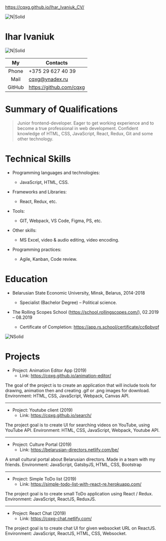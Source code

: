 https://cqxg.github.io/Ihar_Ivaniuk_CV/  

![N|Solid](http://images.vfl.ru/ii/1580601340/4cd35639/29403492.png)

# Ihar Ivaniuk

![N|Solid](http://images.vfl.ru/ii/1579256102/0c34e269/29230262.jpg)


|   My   	| Contacts                	|
|:------:	|-------------------------	|
|  Phone 	| +375 29 627 40 39       	|
|  Mail  	| cqxg@ynadex.ru          	|
| GitHub 	| https://github.com/cqxg 	|
# Summary of Qualifications 
>Junior frontend-developer.
> Eager to get working experience and to become a true professional in web development.
> Confident knowledge of HTML, CSS, JavaScript, React, Redux, Git and some other technology.  
  
  # Technical Skills    

-  Programming languages and technologies:   
    - JavaScript, HTML, CSS.

- Frameworks and Libraries:  
    - React, Redux, etc.
- Tools: 
  - GIT, Webpack, VS Code, Figma, PS, etc.  
-  Other skills: 
   - MS Excel, video & audio editing, video encoding.
  - Programming practices: 
    - Agile, Kanban, Code review.
    
 # Education

-  Belarusian State Economic University, Minsk, Belarus, 2014-2018
   - Specialist (Bachelor Degree) – Political science.  
   

-  The Rolling Scopes School (https://school.rollingscopes.com/), 02.2019 – 08.2019
   - Certificate of Completion: https://app.rs.school/certificate/cc6pbvqf  

![NSolid](http://images.vfl.ru/ii/1579265360/ded6a491/29232230.png)


# Projects
  - Project: Animation Editor App (2019)
    -  Link:  https://cqxg.github.io/animation-editor/  
    
The goal of the project is to create an application that will include tools for drawing, animation then and creating .gif or .png images for download.
Environment: HTML, CSS, JavaScript, Webpack, Canvas API.

-----

  - Project: Youtube client (2019)
    -  Link: https://cqxg.github.io/search/  
    
The project goal is to create UI for searching videos on YouTube, using YouTube API.
Environment: HTML, CSS, JavaScript, Webpack, Youtube API.

-----

  - Project: Culture Portal (2019)
    -  Link: https://belarusian-directors.netlify.com/be/  
    
A small cultural portal about Belarusian directors. Made in a team with my friends.
Environment: JavaScript, GatsbyJS, HTML, CSS, Bootstrap

-----

  - Project: Simple ToDo list (2019)
    -  Link: https://simple-todo-list-with-react-re.herokuapp.com/  
    
The project goal is to create small ToDo application using React / Redux.
Environment: JavaScript, ReactJS, ReduxJS.

-----

  - Project: React Chat (2019)
    -  Link: https://cqxg-chat.netlify.com/
    
The project goal is to create chat UI for given websocket URL on ReactJS.
Environment: JavaScript, ReactJS, HTML, CSS, Websocket.
